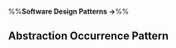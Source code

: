 <link rel="stylesheet" href="{{baseUrl}}/css/textbook.css">

<div class="website-content">

%%**Software Design Patterns →**%%

## Abstraction Occurrence Pattern

<div id="main">

<include src="what/embed.md" />

</div>

</div>
